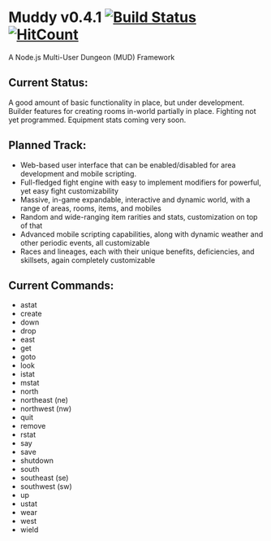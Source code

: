 # Muddy v0.4.1 [![Build Status](https://www.travis-ci.org/om-mani-padme-hum/muddy.svg?branch=master)](https://www.travis-ci.org/om-mani-padme-hum/muddy) [![HitCount](http://hits.dwyl.com/om-mani-padme-hum/muddy.svg)](http://hits.dwyl.com/om-mani-padme-hum/muddy)
A Node.js Multi-User Dungeon (MUD) Framework

## Current Status:
A good amount of basic functionality in place, but under development.  Builder features for creating rooms in-world partially in place.  Fighting not yet programmed.  Equipment stats coming very soon.

## Planned Track:
* Web-based user interface that can be enabled/disabled for area development and mobile scripting.
* Full-fledged fight engine with easy to implement modifiers for powerful, yet easy fight customizability
* Massive, in-game expandable, interactive and dynamic world, with a range of areas, rooms, items, and mobiles
* Random and wide-ranging item rarities and stats, customization on top of that
* Advanced mobile scripting capabilities, along with dynamic weather and other periodic events, all customizable
* Races and lineages, each with their unique benefits, deficiencies, and skillsets, again completely customizable

## Current Commands:
* astat
* create
* down
* drop
* east
* get
* goto
* look
* istat
* mstat
* north
* northeast (ne)
* northwest (nw)
* quit
* remove
* rstat
* say
* save
* shutdown
* south
* southeast (se)
* southwest (sw)
* up
* ustat
* wear
* west
* wield

